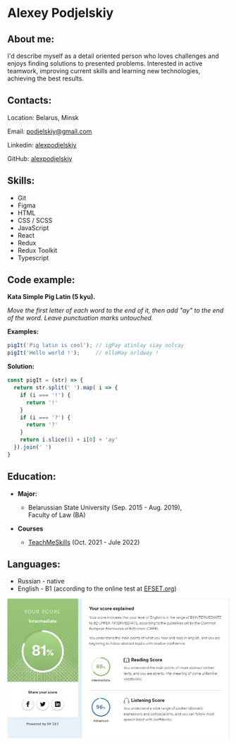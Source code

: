 # Alexey Podjelskiy  

## About me:  
I'd describe myself as a detail oriented person who loves challenges and enjoys finding solutions to presented problems. Interested in active teamwork, improving current skills and learning new technologies, achieving the best results.

## Contacts:

Location: Belarus, Minsk

Email: podjelskiy@gmail.com

Linkedin: [alexpodjelskiy](https://linkedin.com/in/alexpodjelskiy)

GitHub: [alexpodjelskiy](https://github.com/alexpodjelskiy)

## Skills:

- Git
- Figma
- HTML
- CSS / SCSS
- JavaScript
- React
- Redux
- Redux Toolkit
- Typescript

## Code example:

**Kata Simple Pig Latin (5 kyu).**  

*Move the first letter of each word to the end of it, then add "ay" to the end of the word. Leave punctuation marks untouched.*

**Examples:**

```javascript
pigIt('Pig latin is cool'); // igPay atinlay siay oolcay
pigIt('Hello world !');     // elloHay orldway !
```

**Solution:**

```javascript
const pigIt = (str) => {
  return str.split(' ').map( i => {
    if (i === '!') {
      return '!'
    }
    if (i === '?') {
      return '?'
    }
    return i.slice(1) + i[0] + 'ay'
  }).join(' ')
}
```

## Education:

* __Major:__

  * Belarussian State University (Sep. 2015 - Aug. 2019),  
  Faculty of Law (BA)
* __Courses__
  * [TeachMeSkills](https://teachmeskills.by/) (Oct. 2021 - Jule 2022) 

## Languages:

- Russian - native
- English - B1 (according to the online test at [EFSET.org](https://efset.org))

![english level](./img/efset.jpg)




